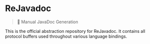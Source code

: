 # ReJavadoc

> 🧰 Manual JavaDoc Generation

This is the official abstraction repository for ReJavadoc. It contains all protocol buffers used throughout various language bindings.
